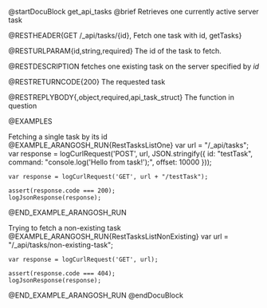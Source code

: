 
@startDocuBlock get_api_tasks
@brief Retrieves one currently active server task

@RESTHEADER{GET /_api/tasks/{id}, Fetch one task with id, getTasks}

@RESTURLPARAM{id,string,required}
The id of the task to fetch.

@RESTDESCRIPTION
fetches one existing task on the server specified by *id*

@RESTRETURNCODE{200}
The requested task

@RESTREPLYBODY{,object,required,api_task_struct}
The function in question

@EXAMPLES

Fetching a single task by its id
@EXAMPLE_ARANGOSH_RUN{RestTasksListOne}
    var url = "/_api/tasks";
    var response = logCurlRequest('POST', url, JSON.stringify({ id: "testTask", command: "console.log('Hello from task!');", offset: 10000 }));

    var response = logCurlRequest('GET', url + "/testTask");

    assert(response.code === 200);
    logJsonResponse(response);

@END_EXAMPLE_ARANGOSH_RUN

Trying to fetch a non-existing task
@EXAMPLE_ARANGOSH_RUN{RestTasksListNonExisting}
    var url = "/_api/tasks/non-existing-task";

    var response = logCurlRequest('GET', url);

    assert(response.code === 404);
    logJsonResponse(response);

@END_EXAMPLE_ARANGOSH_RUN
@endDocuBlock
